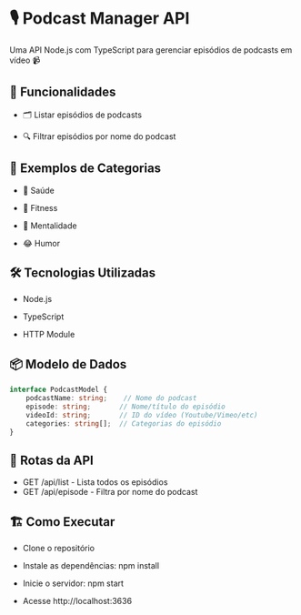 # 🎙️ Podcast Manager API
Uma API Node.js com TypeScript para gerenciar episódios de podcasts em vídeo 📹

## 🌟 Funcionalidades
- 🗂️ Listar episódios de podcasts

- 🔍 Filtrar episódios por nome do podcast

## 📌 Exemplos de Categorias
- 🏥 Saúde

- 💪 Fitness

- 🧠 Mentalidade

- 😂 Humor

## 🛠️ Tecnologias Utilizadas
- Node.js

- TypeScript

- HTTP Module

## 📦 Modelo de Dados

```typescript
interface PodcastModel {
    podcastName: string;    // Nome do podcast
    episode: string;       // Nome/título do episódio
    videoId: string;       // ID do vídeo (Youtube/Vimeo/etc)
    categories: string[];  // Categorias do episódio
}
```
## 🚀 Rotas da API
- GET /api/list - Lista todos os episódios
- GET /api/episode - Filtra por nome do podcast

## 🏗️ Como Executar
- Clone o repositório

- Instale as dependências: npm install

- Inicie o servidor: npm start

- Acesse http://localhost:3636
